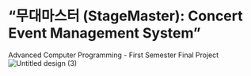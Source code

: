 # “무대마스터 (StageMaster): Concert Event Management System”
Advanced Computer Programming - First Semester Final Project
![Untitled design (3)](https://github.com/user-attachments/assets/75419f6e-5d6b-45fe-b7bf-4742bdbdc6c8)

